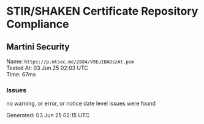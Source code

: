 # STIR/SHAKEN Certificate Repository Compliance

## Martini Security

Name: `https://p.mtsec.me/2884/V9EuIBADszAt.pem`\
Tested At: 03 Jun 25 02:03 UTC\
Time: 67ms

### Issues

no warning, or error, or notice date level issues were found

Generated: 03 Jun 25 02:15 UTC